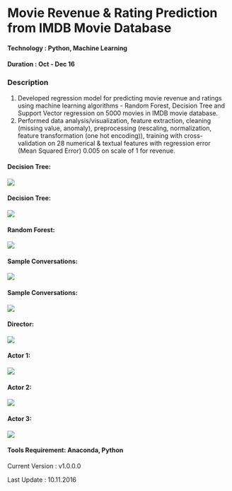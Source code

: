# Movie Revenue & Rating Prediction from IMDB Movie Database 

#### Technology : Python, Machine Learning
#### Duration   : Oct - Dec 16

### Description
1. Developed regression model for predicting movie revenue and ratings using machine learning algorithms - Random Forest, Decision Tree and Support Vector regression on 5000 movies in IMDB movie database.
2. Performed data analysis/visualization, feature extraction, cleaning (missing value, anomaly), preprocessing (rescaling, normalization, feature transformation (one hot encoding)), training with cross-validation on 28 numerical & textual features with regression error (Mean Squared Error) 0.005 on scale of 1 for revenue.


#### Decision Tree: 
<kbd>
<img src=https://github.com/anjanatiha/Movie-Revenue-Rating-Prediction-System/blob/master/Original/Plot/DTR%20Bar.png>
</kbd>

#### Decision Tree:
<kbd>
<img src=https://github.com/anjanatiha/Movie-Revenue-Rating-Prediction-System/blob/master/Original/Plot/DTR%20Line.png>
</kbd>

#### Random Forest:
<kbd>
<img src=https://github.com/anjanatiha/Movie-Revenue-Rating-Prediction-System/blob/master/Original/Plot/RFR%20Bar.png>
</kbd>

#### Sample Conversations:
<kbd>
<img src=https://github.com/anjanatiha/Movie-Revenue-Rating-Prediction-System/blob/master/Original/Plot/download%20(1).png>
</kbd>

#### Sample Conversations:
<kbd>
<img src=https://github.com/anjanatiha/Movie-Revenue-Rating-Prediction-System/blob/master/Original/Plot/download.png.png>
</kbd>

#### Director: 
<kbd>
<img src=https://github.com/anjanatiha/Movie-Revenue-Rating-Prediction-System/blob/master/Original/Plot/Director.png>
</kbd>

#### Actor 1: 
<kbd>
<img src=https://github.com/anjanatiha/Movie-Revenue-Rating-Prediction-System/blob/master/Original/Plot/actor%201.png>
</kbd>

#### Actor 2:
<kbd>
<img src=https://github.com/anjanatiha/Movie-Revenue-Rating-Prediction-System/blob/master/Original/Plot/actor%202.png>
</kbd>

#### Actor 3: 
<kbd>
<img src=https://github.com/anjanatiha/Movie-Revenue-Rating-Prediction-System/blob/master/Original/Plot/actor%203.png>
</kbd>


#### Tools Requirement: Anaconda, Python 

Current Version  : v1.0.0.0

Last Update      : 10.11.2016
